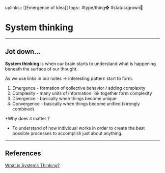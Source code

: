 uplinks:: [[Emergence of Idea]]
tags:: #type/thing❖ #status/grown🌳 

# System thinking
---
## Jot down...
**System thinking** is when our brain starts to understand what is happening beneath the surface of our thought.

As we use links in our notes
-> interesting pattern start to form.

1. Emergence - formation of collective behavior / adding complexity
2. Complexity - many units of information link together form complexity
3. Divergence - basically when things become unique
4. Convergence - basically when things become unified (strongly combined)

*Why does it matter ?
- To understand of how individual works in order to create the best possible processes to accomplish just about anything.

---
## References
[What is Systems Thinking?](https://www.snhu.edu/about-us/newsroom/business/what-is-systems-thinking#:~:text=A%20mindset%20more%20than%20a,to%20accomplish%20just%20about%20anything.&text=There%20are%20systems%20all%20around,we%20know%20where%20to%20look.)